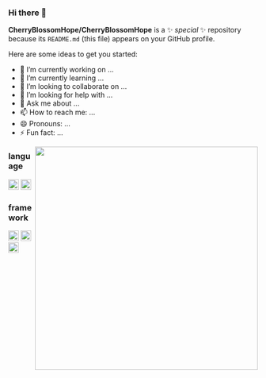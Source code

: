 ### Hi there 👋

**CherryBlossomHope/CherryBlossomHope** is a ✨ _special_ ✨ repository because its `README.md` (this file) appears on your GitHub profile.

Here are some ideas to get you started:

- 🔭 I’m currently working on ...
- 🌱 I’m currently learning ...
- 👯 I’m looking to collaborate on ...
- 🤔 I’m looking for help with ...
- 💬 Ask me about ...
- 📫 How to reach me: ...
- 😄 Pronouns: ...
- ⚡ Fun fact: ...

<img align="right" width="450" src="https://github-readme-stats.vercel.app/api?username=CherryBlossomHope&show_icons=true&icon_color=0078e7&title_color=0078e7&include_all_commits=true"/>

### language

<code><img src="https://github.com/get-icon/geticon/raw/master/icons/javascript.svg" alt="JavaScript" width="21px" height="21px"></code>
<code><img src="https://github.com/get-icon/geticon/raw/master/icons/typescript-icon.svg" alt="Typescript" width="21px" height="21px"></code>

### framework

<code><img src="https://github.com/get-icon/geticon/raw/master/icons/vue.svg" alt="JavaScript" width="21px" height="21px"></code>
<code><img src="https://github.com/get-icon/geticon/raw/master/icons/react.svg" alt="JavaScript" width="21px" height="21px"></code>
<code><img src="https://github.com/get-icon/geticon/raw/master/icons/electron.svg" alt="JavaScript" width="21px" height="21px"></code>
